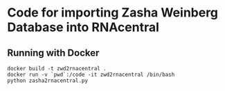 
# Code for importing Zasha Weinberg Database into RNAcentral

## Running with Docker

```
docker build -t zwd2rnacentral .
docker run -v `pwd`:/code -it zwd2rnacentral /bin/bash
python zasha2rnacentral.py
```
